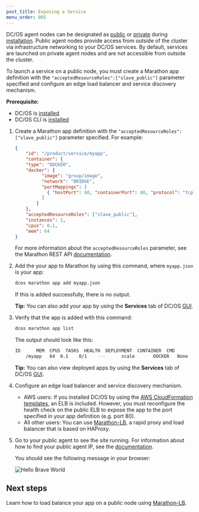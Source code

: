```yaml
---
post_title: Exposing a Service
menu_order: 005
---
```


DC/OS agent nodes can be designated as [public](/docs/1.8/overview/concepts/#public) or [private](/docs/1.8/overview/concepts/#private) during [installation](/docs/1.8/administration/installing/). Public agent nodes provide access from outside of the cluster via infrastructure networking to your DC/OS services. By default, services are launched on private agent nodes and are not accessible from outside the cluster. 

To launch a service on a public node, you must create a Marathon app definition with the `"acceptedResourceRoles":["slave_public"]` parameter specified and configure an edge load balancer and service discovery mechanism.  

**Prerequisite:**

* DC/OS is [installed](/docs/1.8/administration/installing/)
* DC/OS CLI is [installed](/docs/1.8/usage/cli/install/)


1.  Create a Marathon app definition with the `"acceptedResourceRoles":["slave_public"]` parameter specified. For example:

    ```json
    {
        "id": "/product/service/myapp",
        "container": {
        "type": "DOCKER",
        "docker": {
              "image": "group/image",
              "network": "BRIDGE",
              "portMappings": [
                { "hostPort": 80, "containerPort": 80, "protocol": "tcp"}
              ]
            }
        },
        "acceptedResourceRoles": ["slave_public"],
        "instances": 1,
        "cpus": 0.1,
        "mem": 64
    }
    ```

    For more information about the `acceptedResourceRoles` parameter, see the Marathon REST API [documentation](/docs/1.8/usage/managing-services/rest-api/).

1.  Add the your app to Marathon by using this command, where `myapp.json` is your app:

    ```bash
    dcos marathon app add myapp.json
    ```

    If this is added successfully, there is no output.
    
     **Tip:** You can also add your app by using the **Services** tab of DC/OS [GUI](/docs/1.8/usage/webinterface/#services). 

1.  Verify that the app is added with this command:

    ```bash
    dcos marathon app list
    ```
    
    The output should look like this:
    
    ```bash
    ID      MEM  CPUS  TASKS  HEALTH  DEPLOYMENT  CONTAINER  CMD
        /myapp   64  0.1    0/1    ---      scale       DOCKER   None
    ```
    
    **Tip:** You can also view deployed apps by using the **Services** tab of DC/OS [GUI](/docs/1.8/usage/webinterface/#services).
    
1.  Configure an edge load balancer and service discovery mechanism. 

    - AWS users: If you installed DC/OS by using the [AWS CloudFormation templates](/docs/1.8/administration/installing/cloud/aws/), an ELB is included. However, you must reconfigure the health check on the public ELB to expose the app to the port specified in your app definition (e.g. port 80).
    - All other users: You can use [Marathon-LB](/docs/1.8/usage/service-discovery/marathon-lb/), a rapid proxy and load balancer that is based on HAProxy. 

1.  Go to your public agent to see the site running. For information about how to find your public agent IP, see the [documentation](/docs/1.8/administration/locate-public-agent/).

    You should see the following message in your browser: 
    
    ![Hello Brave World](/docs/1.8/usage/managing-services/img/helloworld.png)
    
## Next steps

Learn how to load balance your app on a public node using [Marathon-LB](/docs/1.8/usage/service-discovery/marathon-lb/marathon-lb-basic-tutorial/).

